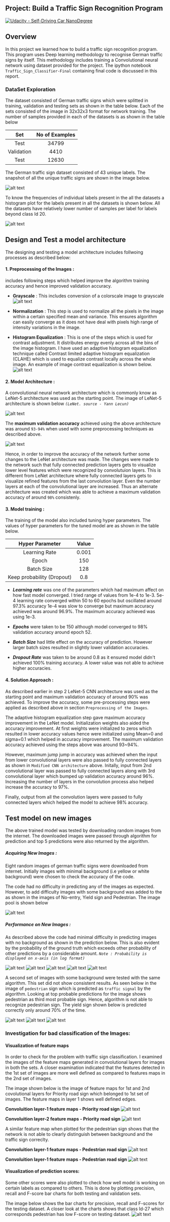 ## Project: Build a Traffic Sign Recognition Program
[![Udacity - Self-Driving Car NanoDegree](https://s3.amazonaws.com/udacity-sdc/github/shield-carnd.svg)](http://www.udacity.com/drive)


[//]: # (Image References)

[image1]: ./Unique_Labels.jpg "Unique labels"
[image2]: ./Dataset_Histogram.jpg "Histogram of labels"
[image3]: ./grayscale_conv.jpg "Grayscale conversion example"
[image4]: ./hist_equ.jpg "Histogram equaliztion example"
[image5]: ./LENET.jpg "LeNet Architecture"
[image6]: ./Modified_CNN_Architecture.jpg "Modified CNN Architecture"
[image7]: ./GTS_downld.jpg "German traffic sign images"
[image8]: ./Predictions/70kph_pred.jpg "Prediction of 70kph sign"
[image9]: ./Predictions/Yield_pred.jpg "Prediction of Yield with background sign"
[image10]: ./Predictions/Yield_new_pred.jpg "Prediction of Yield with no background sign"
[image11]: ./Predictions/Walk_pred.jpg "Prection of pedestrian sign"
[image12]: ./Predictions/Turn_left_pred.jpg "Prediction of Turn left sign"
[image13]: ./Predictions/Priority_road_pred.jpg "Prediction of priority road sign"
[image14]: ./Predictions/No_entry_pred.jpg "Prediction of No-entry sign"
[image15]: ./Predictions/General_danger_pred.jpg "Prediction of General caution sign"
[image16]: ./Predictions/Priority_road_Convolution_Layer1.jpg "Priority road Convolution layer 1 feature map"
[image17]: ./Predictions/Priority_road_Convolution_Layer2.jpg "Priority road Convolution layer 2 feature map"
[image18]: ./Predictions/Pedestrian_Convolution_Layer1.jpg "Pedestrian sign Convolution layer 1 feature map"
[image19]: ./Predictions/Pedestrian_Convolution_Layer2.jpg "Pedestrian sign Convolution layer 2 feature map"
[image20]: ./Predictions/Test_PRF.jpg "Precision, recall and F-score on test dataset"



Overview
---
In this project we learned how to build a traffic sign recognition program. This program uses Deep learning methodology 
to recognise German traffic signs by itself. This methodology includes training a Convolutional neural network using dataset provided
for the project. The ipython notebook `Traffic_Sign_Classifier-Final` containing final code is discussed in 
this report. 

### DataSet Exploration
The dataset consisted of German traffic signs which were splitted in training, validation and testing sets as shown in the 
table below. Each of the sets consisted of the image in 32x32x3 format for network training. The number of samples provided 
in each of the datasets is as shown in the table below 

| Set       | No of Examples  | 
|:-------------:|:-------------:| 
| Test     | 34799      | 
| Validation      | 4410      |
| Test     | 12630     |

The German traffic sign dataset consisted of 43 unique labels. The snapshot of all the unique traffic signs
are shown in the image below.

![alt text][image1]

To know the frequencies of individual labels present in the all the datasets a histogram plot for the labels 
present in all the datasets is shown below. All the datasets have relatively lower number of samples per 
label for labels beyond class Id 20.

![alt text][image2]

## Design and Test a model architecture
The designing and testing a model architecture includes follwoing processes as described below:

#### 1. Preprocessing of the Images : 
includes following steps which helped improve the algorithm training accuracy and hence improved validation accuracy.
* **Grayscale** : This includes conversion of a colorscale image to grayscale
![alt text][image3]
* **Normalization** : This step is used to normalize all the pixels in the image within a certain specified
mean and variance. This ensures algorithm can easily converge as it does not have deal with pixels high range
of intensity variations in the image.

* **Histogram Equalization** : This is one of the steps which is used for contrast adjustment. It distributes
 energy evenly across all the bins of the image histogram. I have used an adaptive histogram equalization technique
 called Contrast limited adaptive histogram equalization (CLAHE) which is used to equalize contrast locally 
 across the whole image. An example of image contrast equalization is shown below.
 ![alt text][image4]
 
 #### 2. Model Architecture :
A convolutional neural network architecture which is commonly know as LeNet-5 architecture was used as the
starting point. The image of LeNet-5 architecture is shown below _`(LeNet. source - Yann Lecun)`_
 
 
 ![alt text][image5] 
 
The **maximum validation accuracy** achieved using the above architecture was around `93-94%` when used with some 
preprocessing techniques as described above. 

 ![alt text][image6]

Hence, in order to improve the accuracy of the network further some changes to the LeNet architecture was made.
The changes were made to the network such that fully connected prediction layers gets to visualize lower 
level features which were recognized by convolutuion layers. This is different from LeNet architecture where
fully connected layers gets to visualize refined features from the last convolution layer. Even the number 
layers at each of the convolutional layer are increased. Thus an alternate architecture was created which 
was able to achieve a maximum validation accuracy of around `98%` consistenly.

 #### 3. Model training :
The training of the model also included tuning hyper parameters. The values of hyper parameters for the tuned 
model are as shown in the table below. 

| Hyper Parameter    |       Value  | 
|:-------------:|:-------------:| 
| Learning Rate     | 0.001      | 
| Epoch      | 150      |
| Batch Size     | 128     |
| Keep probability (Dropout)  | 0.8     |

* **_Learning rate_** was one of the parameters which had maximum affect on how fast model converged. I tried range of values 
from 1e-4 to 1e-3. 5e-4 learning rate converged within 50 to 60 epochs but oscillated around 97.3% accuracy 
1e-4 was slow to converge but maximum accuracy achieved was around 96.9%. The maximum accuracy achieved was
using 1e-3.

* **_Epochs_** were taken to be 150 although model converged to 98% validation accuracy around epoch 52.

* **_Batch Size_** had little effect on the accuracy of prediction. However larger batch sizes resulted in 
slightly lower validation accuracies. 

* **_Dropout Rate_** was taken to be around 0.8 as it ensured model didn't achieved 100% training accuracy.
A lower value was not able to achieve higher accuracies.

 #### 4. Solution Approach : 
As described earlier in step 2 LeNet-5 CNN architecture was used as the starting point and maximum
validation accuracy of around 90% was achieved. To improve the accuracy, some pre-processing steps were
applied as described above in section `Preprocessing of the Images`. 

The adaptive histogram equalization step gave maximum accuracy improvement in the LeNet model. Initialization
weights also aided the accuracy improvement. At first weights were initialized to zeros which resulted in lower
accuracy values hence were initialized using Mean=0 and sigma=0.1 which helped in accuracy improvement. The maximum 
validation accuracy achieved using the steps above was around 93~94%.

However, maximum jump jump in accuracy was achieved when the input from lower convolutional layers were also
passed to fully connected layers as shown in `Modified CNN architecture` above. Initally, input from 2nd 
convolutional layer was passed to fully connected layers along with 3rd convolutional layer which bumped up
validation accuracy around 96%. Increasing the number of layers in the convolution process also helped increase
the accuracy to 97%. 

Finally, output from all the convolution layers were passed to fully connected layers which helped the model
to achieve 98% accuracy.

## Test model on new images
The above trained model was tested by downloading random images from the internet. The downloaded images were 
passed through algorithm for prediction and top 5 predictions were also returned by the algorithm.
##### Acquiring New Images :
Eight random images of german traffic signs were downloaded from internet. Initially images with minimal background 
(i.e  yellow or white background) were chosen to check the accuracy of the code. 

The code had no difficulty in predicting any of the images as expected. However, to add difficulty images 
with some background was added to the as shown in the images of No-entry, Yield sign and Pedestrian. 
The image pool is shown below

 ![alt text][image7]
 
##### Performance on New Images :
As described above the code had minimal difficulty in predicting images with no background as shown in the 
prediction below. This is also evident by the probability of the ground truth which exceeds other probability 
of other predictions by a considerable amount. _`Note : Probability is displayed on x-axis (in log format)`_ 
 
 ![alt text][image8]
 ![alt text][image10]
 ![alt text][image12]
 ![alt text][image13]
 ![alt text][image15]
 
 A second set of images with some background were tested with the same algorithm. This set did not show consistent 
 results. As seen below in the image of `pedestrian` sign which is predicted as `traffic signal` by the algorithm. 
 Looking at top probable predictions for the image shows pedestrian as third most probable sign. Hence, 
 algorithm is not able to recognize pedestrian sign. The yield sign shown below is predicted correctly only 
 around 70% of the time.   
 
 ![alt text][image11]
 ![alt text][image14]
 ![alt text][image9]
      
      
### Investigation for bad classification of the Images:

#### Visualization of feature maps
In order to check for the problem with traffic sign classification. I examined the images of the feature maps generated 
in convolutional layers for images in both the sets. A closer examination indicated that the features detected in the 
1st set of images are more well defined as compared to features maps in the 2nd set of images.

The image shown below is the image of feature maps for 1st and 2nd covolutional layers for Priority road sign which belonged
to 1st set of images. The feature maps in layer 1 shows well defined edges.

**Convoluition layer-1 feature maps - Priority road sign**
 ![alt text][image16]
 
**Convoluition layer-2 feature maps - Priority road sign**
 ![alt text][image17]

A similar feature map when plotted for the pedestrian sign shows that the network is not able to clearly distinguish 
between background and the traffic sign correclty.

**Convoluition layer-1 feature maps - Pedestrian road sign**
 ![alt text][image18]
 
**Convoluition layer-1 feature maps - Pedestrian road sign**
![alt text][image19]

#### Visualization of prediction scores:
Some other scores were also plotted to check how well model is working on certain labels as compared to others.
This is done by plotting precision, recall and F-score bar charts for both testing and validation sets. 

The image below shows the bar charts for precision, recall and F-scores for the testing dataset. A closer look 
at the charts shows that class Id-27 which corresponds pedestrian has low F-score on testing dataset. 
 ![alt text][image20]
